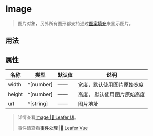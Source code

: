 <script setup lang="ts">
import code from './Image.vue?raw'
</script>

# Image
>
> 图片对象，另外所有图形都支持通过[图案填充](https://www.leaferjs.com/ui/reference/property/paint/image.html)来显示图片。
>

## 用法

<Repl :code />

## 属性

| 名称 | 类型 | 默认值 | 说明 |
| --- | --- | --- | --- |
| width | ^[number] | —— | 宽度，默认使用图片原始宽度 |
| height | ^[number] | —— | 高度， 默认使用图片原始高度 |
| url | ^[string] | —— | 图片地址 |

> 详情查看[Image |🌿 Leafer UI](https://www.leaferjs.com/ui/reference/display/Image.html)。
>
> 事件请查看[事件处理 |🌿 Leafer Vue](/guide/events/events)
